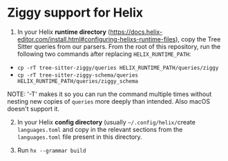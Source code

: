 # Ziggy support for Helix

1. In your Helix **runtime directory** (https://docs.helix-editor.com/install.html#configuring-helixs-runtime-files), copy the Tree Sitter queries from our parsers.
  From the root of this repository, run the following two commands after replacing `HELIX_RUNTIME_PATH`:
  - `cp -rT tree-sitter-ziggy/queries HELIX_RUNTIME_PATH/queries/ziggy`
  - `cp -rT tree-sitter-ziggy-schema/queries HELIX_RUNTIME_PATH/queries/ziggy_schema`

NOTE: '-T' makes it so you can run the command multiple times without nesting new copies of `queries` more deeply than intended. Also macOS doesn't support it.


2. In your Helix **config directory** (usually `~/.config/helix/`create `languages.toml` and copy in the relevant sections from the `languages.toml` file present in this directory.

3. Run `hx --grammar build`


